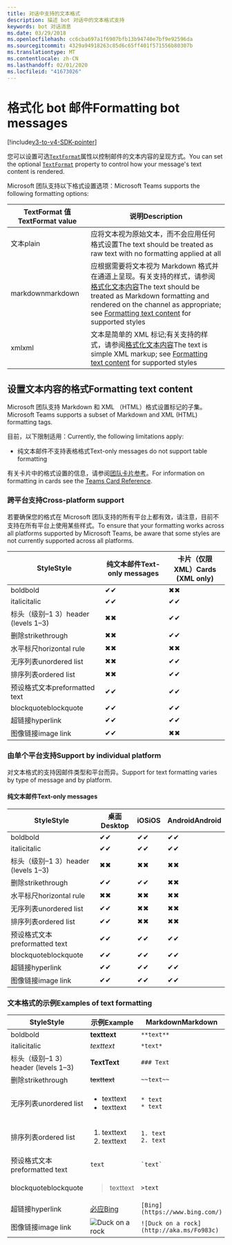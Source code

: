 ```yaml
---
title: 对话中支持的文本格式
description: 描述 bot 对话中的文本格式支持
keywords: bot 对话消息
ms.date: 03/29/2018
ms.openlocfilehash: cc6cba697a1f6907bfb13b94740e7bf9e92596da
ms.sourcegitcommit: 4329a94918263c85d6c65ff401f571556b80307b
ms.translationtype: MT
ms.contentlocale: zh-CN
ms.lasthandoff: 02/01/2020
ms.locfileid: "41673026"
---
```

# <a name="formatting-bot-messages"></a><span data-ttu-id="0712e-104">格式化 bot 邮件</span><span class="sxs-lookup"><span data-stu-id="0712e-104">Formatting bot messages</span></span>

[!include[v3-to-v4-SDK-pointer](~/includes/v3-to-v4-pointer-bots.md)]

<span data-ttu-id="0712e-105">您可以设置可选[`TextFormat`](https://docs.microsoft.com/bot-framework/dotnet/bot-builder-dotnet-create-messages#customizing-a-message)属性以控制邮件的文本内容的呈现方式。</span><span class="sxs-lookup"><span data-stu-id="0712e-105">You can set the optional [`TextFormat`](https://docs.microsoft.com/bot-framework/dotnet/bot-builder-dotnet-create-messages#customizing-a-message) property to control how your message's text content is rendered.</span></span>

<span data-ttu-id="0712e-106">Microsoft 团队支持以下格式设置选项：</span><span class="sxs-lookup"><span data-stu-id="0712e-106">Microsoft Teams supports the following formatting options:</span></span>

| <span data-ttu-id="0712e-107">TextFormat 值</span><span class="sxs-lookup"><span data-stu-id="0712e-107">TextFormat value</span></span> | <span data-ttu-id="0712e-108">说明</span><span class="sxs-lookup"><span data-stu-id="0712e-108">Description</span></span> |
| --- | --- |
| <span data-ttu-id="0712e-109">文本</span><span class="sxs-lookup"><span data-stu-id="0712e-109">plain</span></span> | <span data-ttu-id="0712e-110">应将文本视为原始文本，而不会应用任何格式设置</span><span class="sxs-lookup"><span data-stu-id="0712e-110">The text should be treated as raw text with no formatting applied at all</span></span> |
| <span data-ttu-id="0712e-111">markdown</span><span class="sxs-lookup"><span data-stu-id="0712e-111">markdown</span></span> | <span data-ttu-id="0712e-112">应根据需要将文本视为 Markdown 格式并在通道上呈现。有关支持的样式，请参阅[格式化文本内容](#formatting-text-content)</span><span class="sxs-lookup"><span data-stu-id="0712e-112">The text should be treated as Markdown formatting and rendered on the channel as appropriate; see [Formatting text content](#formatting-text-content) for supported styles</span></span> |
| <span data-ttu-id="0712e-113">xml</span><span class="sxs-lookup"><span data-stu-id="0712e-113">xml</span></span> | <span data-ttu-id="0712e-114">文本是简单的 XML 标记;有关支持的样式，请参阅[格式化文本内容](#formatting-text-content)</span><span class="sxs-lookup"><span data-stu-id="0712e-114">The text is simple XML markup; see [Formatting text content](#formatting-text-content) for supported styles</span></span> |

## <a name="formatting-text-content"></a><span data-ttu-id="0712e-115">设置文本内容的格式</span><span class="sxs-lookup"><span data-stu-id="0712e-115">Formatting text content</span></span>

<span data-ttu-id="0712e-116">Microsoft 团队支持 Markdown 和 XML （HTML）格式设置标记的子集。</span><span class="sxs-lookup"><span data-stu-id="0712e-116">Microsoft Teams supports a subset of Markdown and XML (HTML) formatting tags.</span></span>

<span data-ttu-id="0712e-117">目前，以下限制适用：</span><span class="sxs-lookup"><span data-stu-id="0712e-117">Currently, the following limitations apply:</span></span>

* <span data-ttu-id="0712e-118">纯文本邮件不支持表格格式</span><span class="sxs-lookup"><span data-stu-id="0712e-118">Text-only messages do not support table formatting</span></span>

<span data-ttu-id="0712e-119">有关卡片中的格式设置的信息，请参阅[团队卡片参考](~/task-modules-and-cards/cards/cards-reference.md)。</span><span class="sxs-lookup"><span data-stu-id="0712e-119">For information on formatting in cards see the [Teams Card Reference](~/task-modules-and-cards/cards/cards-reference.md).</span></span>

### <a name="cross-platform-support"></a><span data-ttu-id="0712e-120">跨平台支持</span><span class="sxs-lookup"><span data-stu-id="0712e-120">Cross-platform support</span></span>

<span data-ttu-id="0712e-121">若要确保您的格式在 Microsoft 团队支持的所有平台上都有效，请注意，目前不支持在所有平台上使用某些样式。</span><span class="sxs-lookup"><span data-stu-id="0712e-121">To ensure that your formatting works across all platforms supported by Microsoft Teams, be aware that some styles are not currently supported across all platforms.</span></span>

| <span data-ttu-id="0712e-122">Style</span><span class="sxs-lookup"><span data-stu-id="0712e-122">Style</span></span>                     | <span data-ttu-id="0712e-123">纯文本邮件</span><span class="sxs-lookup"><span data-stu-id="0712e-123">Text-only messages</span></span> | <span data-ttu-id="0712e-124">卡片（仅限 XML）</span><span class="sxs-lookup"><span data-stu-id="0712e-124">Cards (XML only)</span></span> |
|---------------------------|--------------------|------------------|
| <span data-ttu-id="0712e-125">bold</span><span class="sxs-lookup"><span data-stu-id="0712e-125">bold</span></span>                      | <span data-ttu-id="0712e-126">✔</span><span class="sxs-lookup"><span data-stu-id="0712e-126">✔</span></span>                  | <span data-ttu-id="0712e-127">✖</span><span class="sxs-lookup"><span data-stu-id="0712e-127">✖</span></span>                |
| <span data-ttu-id="0712e-128">italic</span><span class="sxs-lookup"><span data-stu-id="0712e-128">italic</span></span>                    | <span data-ttu-id="0712e-129">✔</span><span class="sxs-lookup"><span data-stu-id="0712e-129">✔</span></span>                  | <span data-ttu-id="0712e-130">✔</span><span class="sxs-lookup"><span data-stu-id="0712e-130">✔</span></span>                |
| <span data-ttu-id="0712e-131">标头（级别&ndash;1 3）</span><span class="sxs-lookup"><span data-stu-id="0712e-131">header (levels 1&ndash;3)</span></span> | <span data-ttu-id="0712e-132">✖</span><span class="sxs-lookup"><span data-stu-id="0712e-132">✖</span></span>                  | <span data-ttu-id="0712e-133">✔</span><span class="sxs-lookup"><span data-stu-id="0712e-133">✔</span></span>                |
| <span data-ttu-id="0712e-134">删除</span><span class="sxs-lookup"><span data-stu-id="0712e-134">strikethrough</span></span>             | <span data-ttu-id="0712e-135">✖</span><span class="sxs-lookup"><span data-stu-id="0712e-135">✖</span></span>                  | <span data-ttu-id="0712e-136">✔</span><span class="sxs-lookup"><span data-stu-id="0712e-136">✔</span></span>                |
| <span data-ttu-id="0712e-137">水平标尺</span><span class="sxs-lookup"><span data-stu-id="0712e-137">horizontal rule</span></span>           | <span data-ttu-id="0712e-138">✖</span><span class="sxs-lookup"><span data-stu-id="0712e-138">✖</span></span>                  | <span data-ttu-id="0712e-139">✖</span><span class="sxs-lookup"><span data-stu-id="0712e-139">✖</span></span>                |
| <span data-ttu-id="0712e-140">无序列表</span><span class="sxs-lookup"><span data-stu-id="0712e-140">unordered list</span></span>            | <span data-ttu-id="0712e-141">✖</span><span class="sxs-lookup"><span data-stu-id="0712e-141">✖</span></span>                  | <span data-ttu-id="0712e-142">✔</span><span class="sxs-lookup"><span data-stu-id="0712e-142">✔</span></span>                |
| <span data-ttu-id="0712e-143">排序列表</span><span class="sxs-lookup"><span data-stu-id="0712e-143">ordered list</span></span>              | <span data-ttu-id="0712e-144">✖</span><span class="sxs-lookup"><span data-stu-id="0712e-144">✖</span></span>                  | <span data-ttu-id="0712e-145">✔</span><span class="sxs-lookup"><span data-stu-id="0712e-145">✔</span></span>                |
| <span data-ttu-id="0712e-146">预设格式文本</span><span class="sxs-lookup"><span data-stu-id="0712e-146">preformatted text</span></span>         | <span data-ttu-id="0712e-147">✔</span><span class="sxs-lookup"><span data-stu-id="0712e-147">✔</span></span>                  | <span data-ttu-id="0712e-148">✔</span><span class="sxs-lookup"><span data-stu-id="0712e-148">✔</span></span>                |
| <span data-ttu-id="0712e-149">blockquote</span><span class="sxs-lookup"><span data-stu-id="0712e-149">blockquote</span></span>                | <span data-ttu-id="0712e-150">✔</span><span class="sxs-lookup"><span data-stu-id="0712e-150">✔</span></span>                  | <span data-ttu-id="0712e-151">✔</span><span class="sxs-lookup"><span data-stu-id="0712e-151">✔</span></span>                |
| <span data-ttu-id="0712e-152">超链接</span><span class="sxs-lookup"><span data-stu-id="0712e-152">hyperlink</span></span>                 | <span data-ttu-id="0712e-153">✔</span><span class="sxs-lookup"><span data-stu-id="0712e-153">✔</span></span>                  | <span data-ttu-id="0712e-154">✔</span><span class="sxs-lookup"><span data-stu-id="0712e-154">✔</span></span>                |
| <span data-ttu-id="0712e-155">图像链接</span><span class="sxs-lookup"><span data-stu-id="0712e-155">image link</span></span>                | <span data-ttu-id="0712e-156">✔</span><span class="sxs-lookup"><span data-stu-id="0712e-156">✔</span></span>                  | <span data-ttu-id="0712e-157">✖</span><span class="sxs-lookup"><span data-stu-id="0712e-157">✖</span></span>                |

### <a name="support-by-individual-platform"></a><span data-ttu-id="0712e-158">由单个平台支持</span><span class="sxs-lookup"><span data-stu-id="0712e-158">Support by individual platform</span></span>

<span data-ttu-id="0712e-159">对文本格式的支持因邮件类型和平台而异。</span><span class="sxs-lookup"><span data-stu-id="0712e-159">Support for text formatting varies by type of message and by platform.</span></span>

#### <a name="text-only-messages"></a><span data-ttu-id="0712e-160">纯文本邮件</span><span class="sxs-lookup"><span data-stu-id="0712e-160">Text-only messages</span></span>

| <span data-ttu-id="0712e-161">Style</span><span class="sxs-lookup"><span data-stu-id="0712e-161">Style</span></span>                     | <span data-ttu-id="0712e-162">桌面</span><span class="sxs-lookup"><span data-stu-id="0712e-162">Desktop</span></span> | <span data-ttu-id="0712e-163">iOS</span><span class="sxs-lookup"><span data-stu-id="0712e-163">iOS</span></span> | <span data-ttu-id="0712e-164">Android</span><span class="sxs-lookup"><span data-stu-id="0712e-164">Android</span></span> |
|---------------------------|---------|-----|---------|
| <span data-ttu-id="0712e-165">bold</span><span class="sxs-lookup"><span data-stu-id="0712e-165">bold</span></span>                      | <span data-ttu-id="0712e-166">✔</span><span class="sxs-lookup"><span data-stu-id="0712e-166">✔</span></span>       | <span data-ttu-id="0712e-167">✔</span><span class="sxs-lookup"><span data-stu-id="0712e-167">✔</span></span>   | <span data-ttu-id="0712e-168">✔</span><span class="sxs-lookup"><span data-stu-id="0712e-168">✔</span></span>       |
| <span data-ttu-id="0712e-169">italic</span><span class="sxs-lookup"><span data-stu-id="0712e-169">italic</span></span>                    | <span data-ttu-id="0712e-170">✔</span><span class="sxs-lookup"><span data-stu-id="0712e-170">✔</span></span>       | <span data-ttu-id="0712e-171">✔</span><span class="sxs-lookup"><span data-stu-id="0712e-171">✔</span></span>   | <span data-ttu-id="0712e-172">✔</span><span class="sxs-lookup"><span data-stu-id="0712e-172">✔</span></span>       |
| <span data-ttu-id="0712e-173">标头（级别&ndash;1 3）</span><span class="sxs-lookup"><span data-stu-id="0712e-173">header (levels 1&ndash;3)</span></span> | <span data-ttu-id="0712e-174">✖</span><span class="sxs-lookup"><span data-stu-id="0712e-174">✖</span></span>       | <span data-ttu-id="0712e-175">✖</span><span class="sxs-lookup"><span data-stu-id="0712e-175">✖</span></span>   | <span data-ttu-id="0712e-176">✖</span><span class="sxs-lookup"><span data-stu-id="0712e-176">✖</span></span>       |
| <span data-ttu-id="0712e-177">删除</span><span class="sxs-lookup"><span data-stu-id="0712e-177">strikethrough</span></span>             | <span data-ttu-id="0712e-178">✔</span><span class="sxs-lookup"><span data-stu-id="0712e-178">✔</span></span>       | <span data-ttu-id="0712e-179">✔</span><span class="sxs-lookup"><span data-stu-id="0712e-179">✔</span></span>   | <span data-ttu-id="0712e-180">✖</span><span class="sxs-lookup"><span data-stu-id="0712e-180">✖</span></span>       |
| <span data-ttu-id="0712e-181">水平标尺</span><span class="sxs-lookup"><span data-stu-id="0712e-181">horizontal rule</span></span>           | <span data-ttu-id="0712e-182">✖</span><span class="sxs-lookup"><span data-stu-id="0712e-182">✖</span></span>       | <span data-ttu-id="0712e-183">✖</span><span class="sxs-lookup"><span data-stu-id="0712e-183">✖</span></span>   | <span data-ttu-id="0712e-184">✖</span><span class="sxs-lookup"><span data-stu-id="0712e-184">✖</span></span>       |
| <span data-ttu-id="0712e-185">无序列表</span><span class="sxs-lookup"><span data-stu-id="0712e-185">unordered list</span></span>            | <span data-ttu-id="0712e-186">✔</span><span class="sxs-lookup"><span data-stu-id="0712e-186">✔</span></span>       | <span data-ttu-id="0712e-187">✖</span><span class="sxs-lookup"><span data-stu-id="0712e-187">✖</span></span>   | <span data-ttu-id="0712e-188">✖</span><span class="sxs-lookup"><span data-stu-id="0712e-188">✖</span></span>       |
| <span data-ttu-id="0712e-189">排序列表</span><span class="sxs-lookup"><span data-stu-id="0712e-189">ordered list</span></span>              | <span data-ttu-id="0712e-190">✔</span><span class="sxs-lookup"><span data-stu-id="0712e-190">✔</span></span>       | <span data-ttu-id="0712e-191">✖</span><span class="sxs-lookup"><span data-stu-id="0712e-191">✖</span></span>   | <span data-ttu-id="0712e-192">✖</span><span class="sxs-lookup"><span data-stu-id="0712e-192">✖</span></span>       |
| <span data-ttu-id="0712e-193">预设格式文本</span><span class="sxs-lookup"><span data-stu-id="0712e-193">preformatted text</span></span>         | <span data-ttu-id="0712e-194">✔</span><span class="sxs-lookup"><span data-stu-id="0712e-194">✔</span></span>       | <span data-ttu-id="0712e-195">✔</span><span class="sxs-lookup"><span data-stu-id="0712e-195">✔</span></span>   | <span data-ttu-id="0712e-196">✔</span><span class="sxs-lookup"><span data-stu-id="0712e-196">✔</span></span>       |
| <span data-ttu-id="0712e-197">blockquote</span><span class="sxs-lookup"><span data-stu-id="0712e-197">blockquote</span></span>                | <span data-ttu-id="0712e-198">✔</span><span class="sxs-lookup"><span data-stu-id="0712e-198">✔</span></span>       | <span data-ttu-id="0712e-199">✔</span><span class="sxs-lookup"><span data-stu-id="0712e-199">✔</span></span>   | <span data-ttu-id="0712e-200">✔</span><span class="sxs-lookup"><span data-stu-id="0712e-200">✔</span></span>       |
| <span data-ttu-id="0712e-201">超链接</span><span class="sxs-lookup"><span data-stu-id="0712e-201">hyperlink</span></span>                 | <span data-ttu-id="0712e-202">✔</span><span class="sxs-lookup"><span data-stu-id="0712e-202">✔</span></span>       | <span data-ttu-id="0712e-203">✔</span><span class="sxs-lookup"><span data-stu-id="0712e-203">✔</span></span>   | <span data-ttu-id="0712e-204">✔</span><span class="sxs-lookup"><span data-stu-id="0712e-204">✔</span></span>       |
| <span data-ttu-id="0712e-205">图像链接</span><span class="sxs-lookup"><span data-stu-id="0712e-205">image link</span></span>                | <span data-ttu-id="0712e-206">✔</span><span class="sxs-lookup"><span data-stu-id="0712e-206">✔</span></span>       | <span data-ttu-id="0712e-207">✔</span><span class="sxs-lookup"><span data-stu-id="0712e-207">✔</span></span>   | <span data-ttu-id="0712e-208">✔</span><span class="sxs-lookup"><span data-stu-id="0712e-208">✔</span></span>       |

### <a name="examples-of-text-formatting"></a><span data-ttu-id="0712e-209">文本格式的示例</span><span class="sxs-lookup"><span data-stu-id="0712e-209">Examples of text formatting</span></span>

| <span data-ttu-id="0712e-210">Style</span><span class="sxs-lookup"><span data-stu-id="0712e-210">Style</span></span> | <span data-ttu-id="0712e-211">示例</span><span class="sxs-lookup"><span data-stu-id="0712e-211">Example</span></span> | <span data-ttu-id="0712e-212">Markdown</span><span class="sxs-lookup"><span data-stu-id="0712e-212">Markdown</span></span> | <span data-ttu-id="0712e-213">XML （HTML）</span><span class="sxs-lookup"><span data-stu-id="0712e-213">XML (HTML)</span></span> |
| --- | --- | --- | --- |
| <span data-ttu-id="0712e-214">bold</span><span class="sxs-lookup"><span data-stu-id="0712e-214">bold</span></span> | <span data-ttu-id="0712e-215">**text**</span><span class="sxs-lookup"><span data-stu-id="0712e-215">**text**</span></span> | `**text**` | `<strong>text</strong>` |
| <span data-ttu-id="0712e-216">italic</span><span class="sxs-lookup"><span data-stu-id="0712e-216">italic</span></span> | <span data-ttu-id="0712e-217">*text*</span><span class="sxs-lookup"><span data-stu-id="0712e-217">*text*</span></span> | `*text*` | `<em>text</em>` |
| <span data-ttu-id="0712e-218">标头（级别&ndash;1 3）</span><span class="sxs-lookup"><span data-stu-id="0712e-218">header (levels 1&ndash;3)</span></span> | <span data-ttu-id="0712e-219">**Text**</span><span class="sxs-lookup"><span data-stu-id="0712e-219">**Text**</span></span> | `### Text` | `<h3>Text</h3>` |
| <span data-ttu-id="0712e-220">删除</span><span class="sxs-lookup"><span data-stu-id="0712e-220">strikethrough</span></span> | <span data-ttu-id="0712e-221">~~text~~</span><span class="sxs-lookup"><span data-stu-id="0712e-221">~~text~~</span></span> | `~~text~~` | `<strike>text</strike>` |
| <span data-ttu-id="0712e-222">无序列表</span><span class="sxs-lookup"><span data-stu-id="0712e-222">unordered list</span></span> | <ul><li><span data-ttu-id="0712e-223">text</span><span class="sxs-lookup"><span data-stu-id="0712e-223">text</span></span></li><li><span data-ttu-id="0712e-224">text</span><span class="sxs-lookup"><span data-stu-id="0712e-224">text</span></span></li></ul> | `* text`<br>`* text` | `<ul><li>text</li><li>text</li></ul>` |
| <span data-ttu-id="0712e-225">排序列表</span><span class="sxs-lookup"><span data-stu-id="0712e-225">ordered list</span></span> | <ol><li><span data-ttu-id="0712e-226">text</span><span class="sxs-lookup"><span data-stu-id="0712e-226">text</span></span></li><li><span data-ttu-id="0712e-227">text</span><span class="sxs-lookup"><span data-stu-id="0712e-227">text</span></span></li></ol> | `1. text`<br>`2. text` | `<ol><li>text</li><li>text</li></ol>` |
| <span data-ttu-id="0712e-228">预设格式文本</span><span class="sxs-lookup"><span data-stu-id="0712e-228">preformatted text</span></span> | `text` | `` `text` `` | `<pre>text</pre>` |
| <span data-ttu-id="0712e-229">blockquote</span><span class="sxs-lookup"><span data-stu-id="0712e-229">blockquote</span></span> | <blockquote><span data-ttu-id="0712e-230">text</span><span class="sxs-lookup"><span data-stu-id="0712e-230">text</span></span></blockquote> | `>text` | `<blockquote>text</blockquote>` |
| <span data-ttu-id="0712e-231">超链接</span><span class="sxs-lookup"><span data-stu-id="0712e-231">hyperlink</span></span> | [<span data-ttu-id="0712e-232">必应</span><span class="sxs-lookup"><span data-stu-id="0712e-232">Bing</span></span>](https://www.bing.com/) | `[Bing](https://www.bing.com/)` | `<a href="https://www.bing.com/">Bing</a>` |
| <span data-ttu-id="0712e-233">图像链接</span><span class="sxs-lookup"><span data-stu-id="0712e-233">image link</span></span> | <img src="http://aka.ms/Fo983c" alt="Duck on a rock"></img> | `![Duck on a rock](http://aka.ms/Fo983c)` | `<img src="http://aka.ms/Fo983c" alt="Duck on a rock"></img>` |
